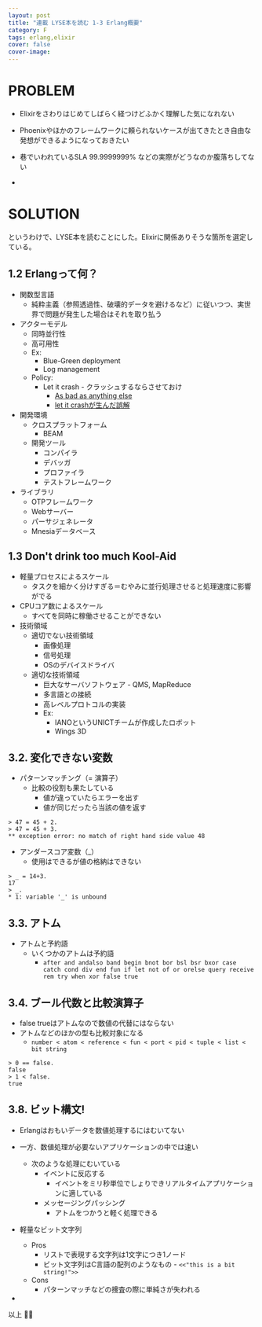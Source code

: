 ```yaml
---
layout: post
title: "連載 LYSE本を読む 1-3 Erlang概要"
category: F
tags: erlang,elixir
cover: false
cover-image:
---
```


# PROBLEM
- Elixirをさわりはじめてしばらく経つけどふかく理解した気になれない
- Phoenixやほかのフレームワークに頼られないケースが出てきたとき自由な発想ができるようになっておきたい
- 巷でいわれているSLA 99.9999999% などの実際がどうなのか腹落ちしてない

-

# SOLUTION
というわけで、LYSE本を読むことにした。Elixirに関係ありそうな箇所を選定している。

## 1.2 Erlangって何？
- 関数型言語
    - 純粋主義（参照透過性、破壊的データを避けるなど）に従いつつ、実世界で問題が発生した場合はそれを取り払う
- アクターモデル
    - 同時並行性
    - 高可用性
    - Ex:
        - Blue-Green deployment
        - Log management
    - Policy:
        - Let it crash - クラッシュするならさせておけ
            - [As bad as anything else](http://ferd.ca/the-zen-of-erlang.html)
            - [let it crashが生んだ誤解](http://qiita.com/soranoba/items/fce095f25c851dd34a6b)
- 開発環境
    - クロスプラットフォーム
        - BEAM
    - 開発ツール
        - コンパイラ
        - デバッガ
        - プロファイラ
        - テストフレームワーク
- ライブラリ
    - OTPフレームワーク
    - Webサーバー
    - パーサジェネレータ
    - Mnesiaデータベース

## 1.3 Don't drink too much Kool-Aid
- 軽量プロセスによるスケール
    - タスクを細かく分けすぎる＝むやみに並行処理させると処理速度に影響がでる
- CPUコア数によるスケール
    - すべてを同時に稼働させることができない
- 技術領域
    - 適切でない技術領域
        - 画像処理
        - 信号処理
        - OSのデバイスドライバ
    - 適切な技術領域
        - 巨大なサーバソフトウェア - QMS, MapReduce
        - 多言語との接続
        - 高レベルプロトコルの実装
        - Ex:
            - IANOというUNICTチームが作成したロボット
            - Wings 3D

## 3.2. 変化できない変数
- パターンマッチング（= 演算子）
    - 比較の役割も果たしている
        - 値が違っていたらエラーを出す
        - 値が同じだったら当該の値を返す

```erlang:
> 47 = 45 + 2.
> 47 = 45 + 3.
** exception error: no match of right hand side value 48
```

- アンダースコア変数（_）
    - 使用はできるが値の格納はできない

```erlang:
> _ = 14+3.
17
> _.
* 1: variable '_' is unbound
```

## 3.3. アトム
- アトムと予約語
    - いくつかのアトムは予約語
        - `after and andalso band begin bnot bor bsl bsr bxor case catch cond div end fun if let not of or orelse query receive rem try when xor false true`

## 3.4. ブール代数と比較演算子
- false trueはアトムなので数値の代替にはならない
- アトムなどのほかの型も比較対象になる
    - `number < atom < reference < fun < port < pid < tuple < list < bit string`

```erlang:
> 0 == false.
false
> 1 < false.
true
```

## 3.8. ビット構文!
- Erlangはおもいデータを数値処理するにはむいてない
- 一方、数値処理が必要ないアプリケーションの中では速い
    - 次のような処理にむいている
        - イベントに反応する
            - イベントをミリ秒単位でしょりできリアルタイムアプリケーションに適している
        - メッセージングパッシング
            - アトムをつかうと軽く処理できる
- 軽量なビット文字列
    - Pros
        - リストで表現する文字列は1文字につき1ノード
        - ビット文字列はC言語の配列のようなもの - `<<"this is a bit string!">>`
    - Cons
        - パターンマッチなどの捜査の際に単純さが失われる

-

以上 :construction_worker::droplet:
